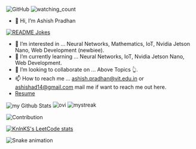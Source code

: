 <img alt="GitHub" src="https://img.shields.io/badge/dynamic/json?logo=github&label=GitHub+Followers&labelColor=282c34&color=181717&query=%24.data.totalSubs&url=https%3A%2F%2Fapi.spencerwoo.com%2Fsubstats%2F%3Fsource%3Dgithub%26queryKey%3Dashish-ad&longCache=true"/> <img src="https://komarev.com/ghpvc/?username=ashish-ad&color=brightgreen" alt="watching_count" />

- 👋 Hi, I’m Ashish Pradhan

<a href="https://readme-jokes.vercel.app"><img align="center" src="https://readme-jokes.vercel.app/api" alt="README Jokes"></a>
 
- 👀 I’m interested in ... Neural Networks, Mathematics, IoT, Nvidia Jetson Nano, Web Development (newbiee).
- 🌱 I’m currently learning ... Neural Networks, IoT, Nvidia Jetson Nano, Web Development.
- 💞️ I’m looking to collaborate on ... Above Topics 👆.
- 📫 How to reach me ... ashish.pradhan@vit.edu.in or ashishad14@gmail.com mail me if want to reach me out here.
- [Resume](https://drive.google.com/file/d/1xMgrhEHdY4EJ5hp6BzcVxAEdcJaQWpNq/view?usp=sharing)
<!---
ashish-ad/ashish-ad is a ✨ special ✨ repository because its `README.md` (this file) appears on your GitHub profile.
You can click the Preview link to take a look at your changes.
--->

<img align="center" src="https://github-readme-stats.vercel.app/api?username=ashish-ad&include_all_commits=true&count_private=true&show_icons=true&line_height=20&title_color=2B5BBD&icon_color=1124BB&text_color=A1A1A1&bg_color=0,000000,130F40" alt="my Github Stats"/>

<img src="https://github-readme-stats.vercel.app/api/top-langs?username=ashish-ad&show_icons=true&locale=en&layout=compact&theme=chartreuse-dark" alt="ovi" />

<img src="https://github-readme-streak-stats.herokuapp.com/?user=ashish-ad&theme=tokyonight" alt="mystreak"/>

![Contribution](https://activity-graph.herokuapp.com/graph?username=ashish-ad&theme=react-dark&hide_border=true&area=true)

[![KnlnKS's LeetCode stats](https://leetcode-stats-six.vercel.app/api?username=ashishad14)](https://github.com/ashish-ad/github-readme)

![Snake animation](https://github.com/ashish-ad/github-readme/blob/output/github-contribution-snake.svg)
